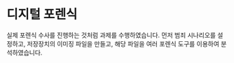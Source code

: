 # 디지털 포렌식

실제 포렌식 수사를 진행하는 것처럼 과제를 수행하였습니다. 먼저 범죄 시나리오를 설정하고, 저장장치의 이미징 파일을 만들고, 해당 파일을 여러 포렌식 도구를 이용하여 분석하였습니다.
